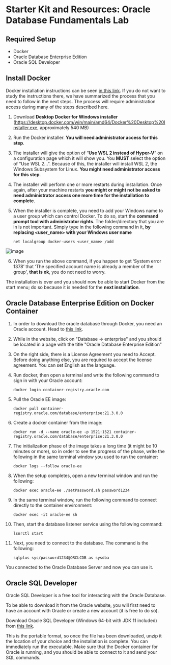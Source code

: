 # Starter Kit and Resources: Oracle Database Fundamentals Lab

## Required Setup

- Docker
- Oracle Database Enterprise Edition
- Oracle SQL Developer

## Install Docker

Docker installation instructions can be seen [in this link](https://docs.docker.com/desktop/install/windows-install/). If you do not want to study the instructions there, we have summarized the process that you need to follow in the next steps. The process will require administration access during many of the steps described here.

  1. Download **Desktop Docker for Windows installer** (https://desktop.docker.com/win/main/amd64/Docker%20Desktop%20Installer.exe, approximately 540 MB)

  2. Run the Docker installer. **You will need administrator access for this step**.

  3. The installer will give the option of “**Use WSL 2 instead of Hyper-V**” on a configuration page which it will show you. You **MUST** select the option of “Use WSL 2…”.  Because of this, the installer will install WSL 2, the Windows Subsystem for Linux. **You might need administrator access for this step**.

  4. The installer will perform one or more restarts during installation. Once again, after your machine restarts **you might or might not be asked to need administrator access one more time for the installation to complete**.

  5. When the installer is complete, you need to add your Windows name to a user group which can control Docker. To do so, start the **command prompt tool with administrator rights**. The folder/directory that you are in is not important. Simply type in the following command in it, **by replacing <user_name> with your Windows user name**
     ```
     net localgroup docker-users <user_name> /add
     ```                                                   
  ![image](https://user-images.githubusercontent.com/92853201/191688879-960e1b84-9bcd-41e7-aea1-514ecf81a5a6.png)

  6.	When you run the above command, if you happen to get ‘System error 1378’ that ‘The specified account name is already a member of the group', **that is ok**, you do not need to worry.

The installation is over and you should now be able to start Docker from the start menu; do so because it is needed for the **next installation**.

## Oracle Database Enterprise Edition on Docker Container

1. In order to download the oracle database through Docker, you need an Oracle account. Head to [this link](https://container-registry.oracle.com/ords/f?p=113:10).

2. While in the website, click on "Database -> enterprise" and you should be located in a page with the title "Oracle Database Enterprise Edition"

3. On the right side, there is a License Agreement you need to Accept. Before doing anything else, you are required to accept the license agreement. You can set English as the language.
   
4. Run docker, then open a terminal and write the following command to sign in with your Oracle account:
   ```docker
   docker login container-registry.oracle.com
   ```
5. Pull the Oracle EE image:
   ```docker
   docker pull container-registry.oracle.com/database/enterprise:21.3.0.0
   ```
6. Create a docker container from the image:
   ```docker
   docker run -d --name oracle-ee -p 1521:1521 container-registry.oracle.com/database/enterprise:21.3.0.0
   ```
7. The initialization phase of the image takes a long time (it might be 10 minutes or more), so in order to see the progress of the phase, write the following in the same terminal window you used to run the container:
   ```docker
   docker logs --follow oracle-ee
   ```
8. When the setup completes, open a new terminal window and run the following:
   ```docker
   docker exec oracle-ee ./setPassword.sh password1234
   ```
9. In the same terminal window, run the following command to connect directly to the container environment:
   ```docker
   docker exec -it oracle-ee sh
   ```
10. Then, start the database listener service using the following command:
    ```oraclesqlplus
    lsnrctl start
    ```
11. Next, you need to connect to the database. The command  is the following:
    ```oraclesqlplus
    sqlplus sys/password1234@ORCLCDB as sysdba
    ```

You connected to the Oracle Database Server and now you can use it.

## Oracle SQL Developer

Oracle SQL Developer is a free tool for interacting with the Oracle Database. 

To be able to download it from the Oracle website, you will first need to have an account with Oracle or create a new account (it is free to do so). 

Download Oracle SQL Developer (Windows 64-bit with JDK 11 included) from [this link](https://www.oracle.com/database/sqldeveloper/technologies/download/). 

This is the portable format, so once the file has been downloaded, unzip it the location of your choice and the installation is complete. You can immediately run the executable. Make sure that the Docker container for Oracle is running, and you should be able to connect to it and send your SQL commands.
